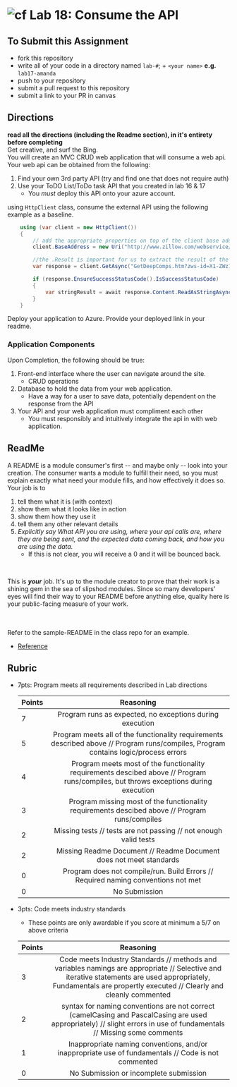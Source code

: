 ![cf](http://i.imgur.com/7v5ASc8.png) Lab 18: Consume the API
=====================================

## To Submit this Assignment
- fork this repository
- write all of your code in a directory named `lab-#`; + `<your name>` **e.g.** `lab17-amanda`
- push to your repository
- submit a pull request to this repository
- submit a link to your PR in canvas

## Directions
**read all the directions (including the Readme section), in it's entirety before completing** <br />
Get creative, and surf the Bing.<br />
You will create an MVC CRUD web application that will consume a web api. Your web api can be obtained from the following:

1. Find your own 3rd party API (try and find one that does not require auth)
1. Use your ToDO List/ToDo task API that you created in lab 16 & 17
	- You *must* deploy this API onto your azure account. 

using  `HttpClient` class, consume the external API using the following example as a baseline. 

```csharp
	using (var client = new HttpClient())
	{
		// add the appropriate properties on top of the client base address.
		client.BaseAddress = new Uri("http://www.zillow.com/webservice/");

		//the .Result is important for us to extract the result of the response from the call
		var response = client.GetAsync("GetDeepComps.htm?zws-id=X1-ZWz18nvm8jm80b_1is62&zpid=48749425&count=5").Result;

		if (response.EnsureSuccessStatusCode().IsSuccessStatusCode)
		{
			var stringResult = await response.Content.ReadAsStringAsync();
		}
	}

```

Deploy your application to Azure. Provide your deployed link in your readme. 
<br />

### Application Components
Upon Completion, the following should be true:

1. Front-end interface where the user can navigate around the site.
	- CRUD operations
1. Database to hold the data from your web application. 
	- Have a way for a user to save data, potentially dependent on the response from the API
1. Your API and your web application must compliment each other
	- You must responsibly and intuitively integrate the api in with web application.  



## ReadMe
A README is a module consumer's first -- and maybe only -- look into your creation. The consumer wants a module to fulfill their need, so you must explain exactly what need your module fills, and how effectively it does so.
<br />
Your job is to

1. tell them what it is (with context)
2. show them what it looks like in action
3. show them how they use it
4. tell them any other relevant details
5. *Explicitly say What API you are using, where your api calls are, where they are being sent, and the expected data coming back, and how you are using the data.*
	- If this is not clear, you will receive a 0 and it will be bounced back. 
<br />

This is ***your*** job. It's up to the module creator to prove that their work is a shining gem in the sea of slipshod modules. Since so many developers' eyes will find their way to your README before anything else, quality here is your public-facing measure of your work.

<br /> <br /> Refer to the sample-README in the class repo for an example. 
- [Reference](https://github.com/noffle/art-of-readme)

## Rubric
- 7pts: Program meets all requirements described in Lab directions

	Points  | Reasoning | 
	 ------------ | :-----------: | 
	7       | Program runs as expected, no exceptions during execution |
	5       | Program meets all of the  functionality requirements described above // Program runs/compiles, Program contains logic/process errors|
	4       | Program meets most of the functionality requirements descibed above // Program runs/compiles, but throws exceptions during execution |
	3       | Program missing most of the functionality requirements descibed above // Program runs/compiles |
	2       | Missing tests // tests are not passing // not enough valid tests |
	2       | Missing Readme Document // Readme Document does not meet standards |
	0       | Program does not compile/run. Build Errors // Required naming conventions not met |
	0       | No Submission |

- 3pts: Code meets industry standards
	- These points are only awardable if you score at minimum a 5/7 on above criteria

	Points  | Reasoning | 
	 ------------ | :-----------: | 
	3       | Code meets Industry Standards // methods and variables namings are appropriate // Selective and iterative statements are used appropriately, Fundamentals are propertly executed // Clearly and cleanly commented |
	2       | syntax for naming conventions are not correct (camelCasing and PascalCasing are used appropriately) // slight errors in use of fundamentals // Missing some comments |
	1       | Inappropriate naming conventions, and/or inappropriate use of fundamentals // Code is not commented  |
	0       | No Submission or incomplete submission |


